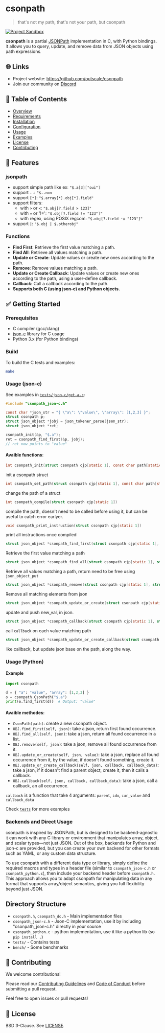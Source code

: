# csonpath

> that's not my path, that's not your path, but csonpath

[![Project Sandbox](https://docs.outscale.com/fr/userguide/_images/Project-Sandbox-yellow.svg)](https://docs.outscale.com/en/userguide/Open-Source-Projects.html)

**csonpath** is a partial [JSONPath](https://goessner.net/articles/JsonPath/) implementation in C, with Python bindings. It allows you to query, update, and remove data from JSON objects using path expressions.

## 🌐 Links

- Project website: https://github.com/outscale/csonpath
- Join our community on [Discord](https://discord.gg/HUVtY5gT6s)


## 📄 Table of Contents

- [Overview](#-overview)
- [Requirements](#-requirements)
- [Installation](#-installation)
- [Configuration](#-configuration)
- [Usage](#-usage)
- [Examples](#-examples)
- [License](#-license)
- [Contributing](#-contributing)


## 🚀 Features

### jsonpath
- support simple path like ex: `"$.a[3]["oui"]`
- support `..`: `"$..non`
- support `[*]`: `"$.array[*].obj[*].field"`
- support filters:
  - with `>` or `<`: `"$.obj[?.field > 123]"`
  - with `=` or '!=': `"$.obj[?.field != "123"]"`
  - with regex, using POSIX regcom: `"$.obj[?.field ~= "123"]"`
- support `|`: `"$.obj | $.otherobj"`
### Functions
- **Find First**: Retrieve the first value matching a path.
- **Find All**: Retrieve all values matching a path.
- **Update or Create**: Update values or create new ones according to the path.
- **Remove**: Remove values matching a path.
- **Update or Create Callback**: Update values or create new ones according to the path, using a user-define callback.
- **Callback**: Call a callback according to the path.
- **Supports both C (using json-c) and Python objects.**

## ✅ Getting Started

### Prerequisites

- C compiler (gcc/clang)
- [json-c](https://github.com/json-c/json-c) library for C usage
- Python 3.x (for Python bindings)

### Build

To build the C tests and examples:

```sh
make
```

### Usage (json-c)

See examples in [`tests/json-c/get-a.c`](tests/json-c/get-a.c):

```c
#include "csonpath_json-c.h"

const char *json_str = "{ \"a\": \"value\", \"array\": [1,2,3] }";
struct csonpath p;
struct json_object *jobj = json_tokener_parse(json_str);
struct json_object *ret;

csonpath_init(&p, "$.a");
ret = csonpath_find_first(&p, jobj);
// ret now points to "value"
```

#### Avaible functions:
```C
int csonpath_init(struct csonpath cjp[static 1], const char path[static 1])
```
init a csonpath struct

```C
int csonpath_set_path(struct csonpath cjp[static 1], const char path[static 1])
```
change the path of a struct

```C
int csonpath_compile(struct csonpath cjp[static 1])
```
compile the path, doesn't need to be called before using it, but can be useful to catch error earlyer.
```C
void csonpath_print_instruction(struct csonpath cjp[static 1])
```
print all instructions once compiled
```C
struct json_object *csonpath_find_first(struct csonpath cjp[static 1], struct json_object *json);
```
Retrieve the first value matching a path
```C
struct json_object *csonpath_find_all(struct csonpath cjp[static 1], struct json_object *json);
```
Retrieve all values matching a path, return need to be free using `json_object_put`
```C
struct json_object *csonpath_remove(struct csonpath cjp[static 1], struct json_object *json);
```
Remove all matching elements from json
```C
struct json_object *csonpath_update_or_create(struct csonpath cjp[static 1], struct json_object *json, struct json_object *new_val)
```
update and push new_val, in json.
```C
struct json_object *csonpath_callback(struct csonpath cjp[static 1], struct json_object *json, json_c_callback callback, void *userdata)
```
call `callback` on each value matching path
```C
struct json_object *csonpath_update_or_create_callback(struct csonpath cjp[static 1], struct json_object *json, json_c_callback callback, void *userdata)
```
like callback, but update json base on the path, along the way.

### Usage (Python)

#### Example
```python
import csonpath

d = { "a": "value", "array": [1,2,3] }
o = csonpath.CsonPath("$.a")
print(o.find_first(d))  # Output: "value"
```

#### Avaible methodes:
- `CsonPath(path)`: create a new csonpath object.
- `OBJ.find_first(self, json)`: take a json, return first found occurrence.
- `OBJ.find_all(self, json)`: take a json, return all found occurrence in a list.
- `OBJ.remove(self, json)`: take a json, remove all found occurrence from it.
- `OBJ.update_or_create(self, json, value)`: take a json, replace all found occurrence from it, by the value, if doesn't found something, create it.
- `OBJ.update_or_create_callback(self, json, callback, callback_data)`: take a json, if it doesn't find a parent object, create it, then it calls a callback.
- `OBJ.callback(self, json, callback, callback_data)`: take a json, call a callback, an all occurrence.

`callback` is a function that take 4 arguments: `parent`, `idx`, `cur_value` and `callback_data`

Check [`tests`](tests/python/) for more examples

### Backends and Direct Usage

csonpath is inspired by JSONPath, but is designed to be backend-agnostic: it can work with any C library or environment that manipulates array, object, and scalar types—not just JSON. Out of the box, backends for Python and json-c are provided, but you can create your own backend for other formats such as YAML, or any custom data structure.

To use csonpath with a different data type or library, simply define the required macros and types in a header file (similar to `csonpath_json-c.h` or `csonpath_python.c`), then include your backend header before `csonpath.h`. This approach allows you to adapt csonpath for manipulating data in any format that supports array/object semantics, giving you full flexibility beyond just JSON.

## Directory Structure

- `csonpath.h`, `csonpath_do.h` - Main implementation files
- `csonpath_json-c.h` - Json-C implementation, use it by including "csonpath_json-c.h" directly in your source
- `csonpath_python.c` - python implementation, use it like a python lib (so `pip install .`)
- `tests/` - Contains tests
- `bench/` - Some benchmarks

## 🤝 Contributing

We welcome contributions!

Please read our [Contributing Guidelines](CONTRIBUTING.md) and [Code of Conduct](CODE_OF_CONDUCT.md) before submitting a pull request.

Feel free to open issues or pull requests!

## 📜 License
BSD 3-Clause. See [LICENSE](LICENSE).
